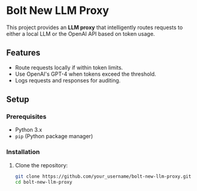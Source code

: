 # Bolt New LLM Proxy

This project provides an **LLM proxy** that intelligently routes requests to either a local LLM or the OpenAI API based on token usage.

## Features
- Route requests locally if within token limits.
- Use OpenAI's GPT-4 when tokens exceed the threshold.
- Logs requests and responses for auditing.

## Setup

### Prerequisites
- Python 3.x
- `pip` (Python package manager)

### Installation
1. Clone the repository:
   ```bash
   git clone https://github.com/your_username/bolt-new-llm-proxy.git
   cd bolt-new-llm-proxy